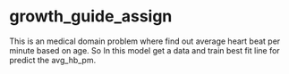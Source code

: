 # growth_guide_assign

This is an medical domain problem where find out average heart beat per minute based on age. So In this model get a data and train best fit line for predict the avg_hb_pm.
